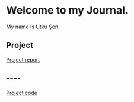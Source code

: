 # Welcome to my Journal.

My name is Utku Şen.

## Project

[Project report](https://bu-ie-360.github.io/spring20-utksn/ProjectReport.html)

## ----

[Project code](https://bu-ie-360.github.io/spring20-utksn/proje-360.R)


